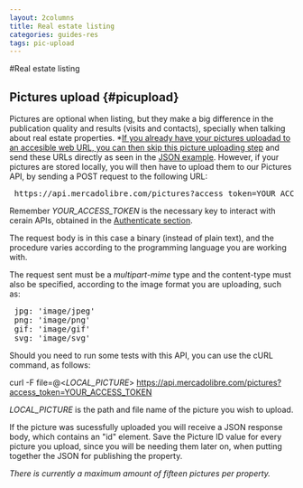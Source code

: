 ```yaml
---
layout: 2columns
title: Real estate listing
categories: guides-res
tags: pic-upload
---
```


#Real estate listing

Pictures upload	{#picupload}
------------
Pictures are optional when listing, but they make a big difference in the publication quality and results (visits and contacts), specially when talking about real estate properties. *<u>If you already have your pictures uploadad to an accesible web URL, you can then skip this picture uploading step</u> and send these URLs directly as seen in the [JSON example](/new-real-estate-list-item). However, if your pictures are stored locally, you will then have to upload them to our Pictures API, by sending a POST request to the following URL:
<pre class="terminal">
 https://api.mercadolibre.com/pictures?access_token=YOUR_ACCESS_TOKEN 
</pre>

Remember *YOUR_ACCESS_TOKEN* is the necessary key to interact with cerain APIs, obtained in the [Authenticate section](/res-authenticate).

The request body is in this case a binary (instead of plain text), and the procedure varies according to the programming language you are working with.

The request sent must be a *multipart-mime* type and the content-type must also be specified, according to the image format you are uploading, such as:
<pre class="terminal">
 jpg: 'image/jpeg'
 png: 'image/png'
 gif: 'image/gif'
 svg: 'image/svg'
</pre>
Should you need to run some tests with this API, you can use the cURL command, as follows:

curl -F file=@<*LOCAL_PICTURE*> https://api.mercadolibre.com/pictures?access_token=YOUR_ACCESS_TOKEN

*LOCAL_PICTURE* is the path and file name of the picture you wish to upload.

If the picture was sucessfully uploaded you will receive a JSON response body, which contains an "id" element. Save the Picture ID value for every picture you upload, since you will be needing them later on, when putting together the JSON for publishing the property.

*There is currently a maximum amount of fifteen pictures per property.*